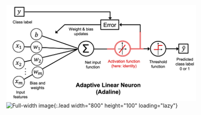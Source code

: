 ![png](/assets/img/blog/output_14_0.png)
![Full-width image](https://via.placeholder.com/800x100){:.lead width="800" height="100" loading="lazy"}